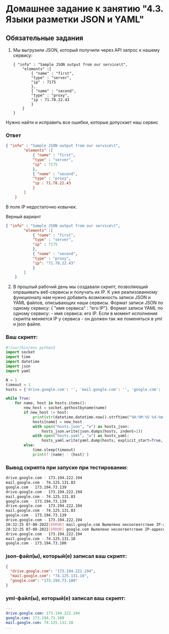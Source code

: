 # Домашнее задание к занятию "4.3. Языки разметки JSON и YAML"

## Обязательные задания

1. Мы выгрузили JSON, который получили через API запрос к нашему сервису:
	```
    { "info" : "Sample JSON output from our service\t",
        "elements" :[
            { "name" : "first",
            "type" : "server",
            "ip" : 7175 
            },
            { "name" : "second",
            "type" : "proxy",
            "ip : 71.78.22.43
            }
        ]
    }
	```
  Нужно найти и исправить все ошибки, которые допускает наш сервис
  
### Ответ
```json
{ "info" : "Sample JSON output from our service\t",
        "elements" :[
            { "name" : "first",
            "type" : "server",
            "ip" : 7175 
            },
            { "name" : "second",
            "type" : "proxy",
            "ip : 71.78.22.43
            }
        ]
    }
```
В поле IP недостаточно ковычек.

Верный вариант
```json
{ "info" : "Sample JSON output from our service\t",
        "elements" :[
            { "name" : "first",
            "type" : "server",
            "ip" : 7175 
            },
            { "name" : "second",
            "type" : "proxy",
            "ip": "71.78.22.43"
            }
        ]
    }
```

2. В прошлый рабочий день мы создавали скрипт, позволяющий опрашивать веб-сервисы и получать их IP. К уже реализованному функционалу нам нужно добавить возможность записи JSON и YAML файлов, описывающих наши сервисы. Формат записи JSON по одному сервису: { "имя сервиса" : "его IP"}. Формат записи YAML по одному сервису: - имя сервиса: его IP. Если в момент исполнения скрипта меняется IP у сервиса - он должен так же поменяться в yml и json файле.

### Ваш скрипт:
```python
#!/usr/bin/env python3
import socket
import time
import datetime
import json
import yaml

N = 1
timeout = 1
hosts = {'drive.google.com': '', 'mail.google.com': '', 'google.com': ''}

while True:
    for name, host in hosts.items():
        new_host = socket.gethostbyname(name)
        if new_host != host:
            print(str(datetime.datetime.now().strftime("%H:%M:%S %d-%m-%Y")) + f'[ERROR] {name} Выявленно несоответствие IP-адресов: Предыдущий адрес - {host}  Новый адрес - {new_host}')
            hosts[name] = new_host
            with open("hosts.json", "w") as hosts_json:
                hosts_json.write(json.dumps(hosts, indent=2))
            with open("hosts.yaml", "w") as hosts_yaml:
                hosts_yaml.write(yaml.dump(hosts, explicit_start=True, explicit_end=True))
        else:
            time.sleep(timeout)
            print(f'{name} - {host}')
```

### Вывод скрипта при запуске при тестировании:
```bash
drive.google.com - 173.194.222.194
mail.google.com - 74.125.131.83
google.com - 173.194.73.139
drive.google.com - 173.194.222.194
mail.google.com - 74.125.131.83
google.com - 173.194.73.139
drive.google.com - 173.194.222.194
mail.google.com - 74.125.131.83
google.com - 173.194.73.139
drive.google.com - 173.194.222.194
20:32:25 07-08-2022[ERROR] mail.google.com Выявлено несоответствие IP-адресов: Предыдущий адрес - 74.125.131.83  Новый адрес - 74.125.131.18
20:32:25 07-08-2022[ERROR] google.com Выявлено несоответствие IP-адресов: Предыдущий адрес - 173.194.73.139  Новый адрес - 173.194.73.100
drive.google.com - 173.194.222.194
mail.google.com - 74.125.131.18
google.com - 173.194.73.100
```

### json-файл(ы), который(е) записал ваш скрипт:
```json
{
  "drive.google.com": "173.194.222.194",
  "mail.google.com": "74.125.131.18",
  "google.com": "173.194.73.100"
}
```

### yml-файл(ы), который(е) записал ваш скрипт:
```yaml
---
drive.google.com: 173.194.222.194
google.com: 173.194.73.100
mail.google.com: 74.125.131.18
...
```
